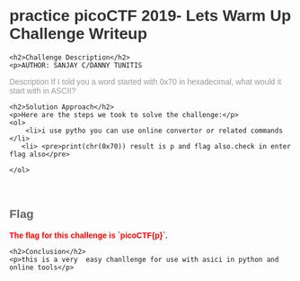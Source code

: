 
<!DOCTYPE html>
<html>
<head>
    <style>
        body {
            font-family: Arial, sans-serif;
        }
        h1 {
            color: #333;
        }
        h2 {
            color: #666;
        }
        p {
            color: #999;
        }
        .flag {
            color: red;
            font-weight: bold;
        }
    </style>
</head>
<body>
    <h1>practice picoCTF 2019- Lets Warm Up Challenge Writeup</h1>

    <h2>Challenge Description</h2>
    <p>AUTHOR: SANJAY C/DANNY TUNITIS

Description
If I told you a word started with 0x70 in hexadecimal, what would it start with in ASCII?
</p>

    <h2>Solution Approach</h2>
    <p>Here are the steps we took to solve the challenge:</p>
    <ol>
        <li>i use pytho you can use online convertor or related commands </li>
       <li> <pre>print(chr(0x70)) result is p and flag also.check in enter flag also</pre>
 </li>
      
    </ol>
<br>
    <h2>Flag</h2>
    <p class="flag">The flag for this challenge is `picoCTF{p}`.</p>

    <h2>Conclusion</h2>
    <p>this is a very  easy chanllenge for use with asici in python and online tools</p>
</body>
</html>
